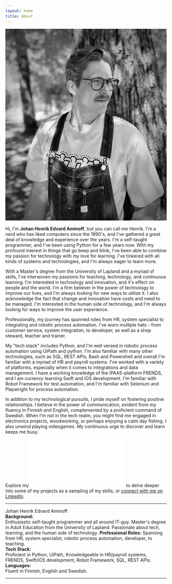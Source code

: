 ```yaml
---
layout: home
title: About
---
```


![Henrik](/images/me.jpeg)

Hi, I'm **Johan Henrik Edvard Aminoff**, but you can call me Henrik. I'm a nerd who has liked computers since the 1990's, and I've gathered a great deal of knowledge and experience over the years. I'm a self-taught programmer, and I've been using Python for a few years now. With my profound interest in things that go beep and blink, I've been able to combine my passion for technology with my love for learning. I've tinkered with all kinds of systems and technologies, and I'm always eager to learn more.

With a Master's degree from the University of Lapland and a myriad of skills, I've interwoven my passions for teaching, technology, and continuous learning.
I'm interested in technology and innovation, and it's effect on people and the world. I'm a firm believer in the power of technology to improve our lives, and I'm always looking for new ways to utilize it. I also acknowledge the fact that change and innovation have costs and need to be managed. I'm interested in the human side of technology, and I'm always looking for ways to improve the user experience.

Professionally, my journey has spanned roles from HR, system specialist to integrating and robotic process automation. I've worn multiple hats - from customer service, system integration, to developer, as well as a shop steward, teacher and trainer.

My "tech stack" includes Python, and I'm well versed in robotic process automation using UiPath and python. I'm also familiar with many other technologies, such as SQL, REST APIs, Bash and Powershell and overall I'm familiar with a myriad of HR and payroll systems.
I've worked with a variety of platforms, especially when it comes to integrations and data management. I have a working knowledge of the IPAAS-platform FRENDS, and I am currency learning Swift and iOS development. 
I'm familiar with Robot Framework for test automation, and I'm familiar with Selenium and Playwright for process automation. 

In addition to my technological pursuits, I pride myself on fostering positive relationships. I believe in the power of communication, evident from my fluency in Finnish and English, complemented by a proficient command of Swedish.
When I'm not in the tech realm, you might find me engaged in electronics projects, woodworking, or perhaps enjoying a calm day fishing. I also unwind playing videogames. My continuous urge to discover and learn keeps me busy.

Explore my![portfolio](/portfolio.md) to delve deeper into some of my projects as a sampling of my skills, or [connect with me on LinkedIn](https://www.linkedin.com/in/jheaminoff/).  


---  


Johan Henrik Edvard Aminoff  
**Background:**  
Enthusiastic self-taught programmer and all around IT-guy. Master's degree in Adult Education from the University of Lapland. Passionate about tech, learning, and the human side of technology.
**Professional Roles:**
Spanning from HR, system specialist, robotic process automation, developer, to teaching.  
**Tech Stack:**  
Proficient in Python, UiPath, Knowledgeable in HR/payroll systems, FRENDS, Swift/iOS development, Robot Framework, SQL, REST APIs.  
**Languages:**  
Fluent in Finnish, English and Swedish.

---
